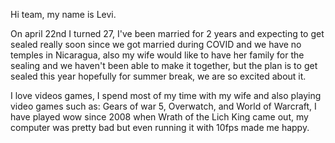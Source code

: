 Hi team, my name is Levi.

On april 22nd I turned 27, I've been married for 2 years and expecting to get sealed really soon since we got married during COVID and we have
no temples in Nicaragua, also my wife would like to have her family for the sealing and we haven't been able to make it together, but the plan is to get sealed this 
year hopefully for summer break, we are so excited about it. 

I love videos games, I spend most of my time with my wife and also playing video games such as: Gears of war 5, Overwatch, and World of Warcraft, I have played wow since 2008
when Wrath of the Lich King came out, my computer was pretty bad but even running it with 10fps made me happy. 